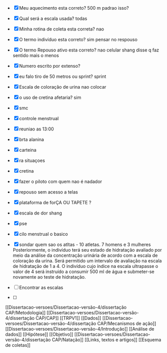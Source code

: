- [x] Meu aquecimento esta correto? 500 m padrao isso?
- [x] Qual será a escala usada? todas
- [x] Minha rotina de coleta esta correta? nao 
- [x] O termo indivíduo esta correto? sim pensar no respouso 
- [x] O termo Repouso ativo esta correto?  nao celular  shang disse q faz sentido mais o menos
- [x] Numero escrito por extenso?
- [x] eu falo tiro de 50 metros ou sprint? sprint
- [x] Escala de coloração de urina nao colocar 
- [x] o uso de cretina afetaria? sim

- [x] smc
- [x] controle menstrual 
- [x] reuniao as 13:00
- [x] brta alanina
- [x] carteina
- [x] ra situaçoes 
- [x] cretina  
- [x] fazer o piloto com quem nao é nadador
- [x] repouso sem acesso a telas
- [x] plataforma de forÇA OU TAPETE ? 
- [x] escala de dor shang
- [x] pse 
- [x] cilo menstrual o basico
- [x] sondar quem sao os atltas - 10 atletas. 7 homens e 3 mulheres
Posteriormente, o indivíduo terá seu estado de 
hidratação avaliado por meio da análise da concentração urinária de acordo com a escala de coloração da urina. Será permitido um intervalo de avaliação na escala de hidratação de 1 a 4. O indivíduo cujo índice na escala ultrapasse o valor de 4 será instruído a consumir 500 ml de água e submeter-se novamente ao teste de hidratação.

- [ ] Encontrar as escalas
- [ ] 
































[[Dissertacao-versoes/Dissertacao-versão-4/dissertação CAP/Metodologia]]
[[Dissertacao-versoes/Dissertacao-versão-4/dissertação CAP/CAP]]
[[TRPV1]]
[[Dados]]
[[Dissertacao-versoes/Dissertacao-versão-4/dissertação CAP/Mecanismos de ação]]
[[Dissertacao-versoes/Dissertacao-versão-4/Introdução]]
[[Análise de dados]]
[[Hipótese]]
[[Objetivo]]
[[Dissertacao-versoes/Dissertacao-versão-4/dissertação CAP/Natação]]
[[Links, textos e artigos]]
[[Esquema de coletas]]
